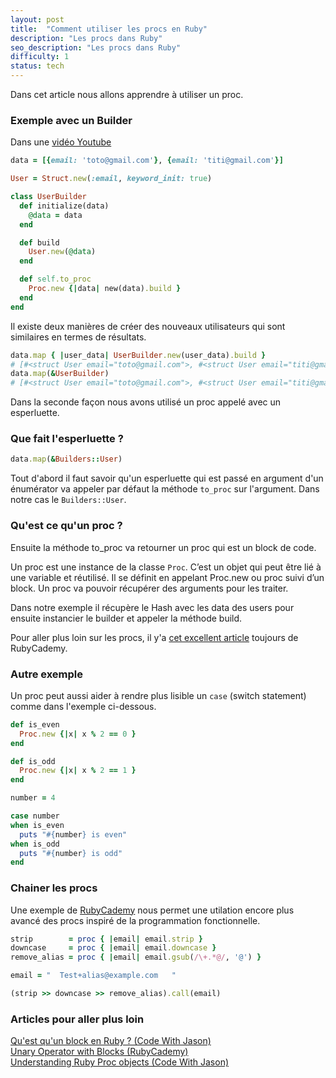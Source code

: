 ```yaml
---
layout: post
title:  "Comment utiliser les procs en Ruby"
description: "Les procs dans Ruby"
seo_description: "Les procs dans Ruby"
difficulty: 1
status: tech
---
```


Dans cet article nous allons apprendre à utiliser un proc.

### Exemple avec un Builder

Dans une <a href="https://www.youtube.com/watch?v=qdbS-qJOOeA&ab_channel=RubyCademy" class="underlined" target="_blank">vidéo Youtube</a>

```ruby
data = [{email: 'toto@gmail.com'}, {email: 'titi@gmail.com'}]

User = Struct.new(:email, keyword_init: true)

class UserBuilder
  def initialize(data)
    @data = data
  end

  def build
    User.new(@data)
  end

  def self.to_proc
    Proc.new {|data| new(data).build }
  end
end
```

Il existe deux manières de créer des nouveaux utilisateurs qui sont similaires en termes de résultats.

```ruby
data.map { |user_data| UserBuilder.new(user_data).build }
# [#<struct User email="toto@gmail.com">, #<struct User email="titi@gmail.com">]
data.map(&UserBuilder)
# [#<struct User email="toto@gmail.com">, #<struct User email="titi@gmail.com">]
```

Dans la seconde façon nous avons utilisé un proc appelé avec un esperluette.

### Que fait l'esperluette ?

```ruby
data.map(&Builders::User)
```

Tout d'abord il faut savoir qu'un esperluette qui est passé en argument d'un énumérator va appeler par défaut la méthode `to_proc` sur l'argument. Dans notre cas le `Builders::User`.

### Qu'est ce qu'un proc ?

Ensuite la méthode to_proc va retourner un proc qui est un block de code.

Un proc est une instance de la classe `Proc`. C’est un objet qui peut être lié à une variable et réutilisé. Il se définit en appelant Proc.new ou proc suivi d’un block. Un proc va pouvoir récupérer des arguments pour les traiter.

Dans notre exemple il récupère le Hash avec les data des users pour ensuite instancier le builder et appeler la méthode build.

Pour aller plus loin sur les procs, il y'a <a href="https://medium.com/rubycademy/mastering-the-unary-ampersand-operator-with-blocks-cb5a48aca175" class="underlined" target="_blank">cet excellent article</a> toujours de RubyCademy.


### Autre exemple

Un proc peut aussi aider à rendre plus lisible un `case` (switch statement) comme dans l'exemple ci-dessous.

```ruby
def is_even
  Proc.new {|x| x % 2 == 0 }
end

def is_odd
  Proc.new {|x| x % 2 == 1 }
end

number = 4

case number
when is_even
  puts "#{number} is even"
when is_odd
  puts "#{number} is odd"
end
```

### Chainer les procs

Une exemple de <a href="https://x.com/RubyCademy/status/1865459177184706720" class="underlined" target="_blank">RubyCademy</a> nous permet une utilation encore plus avancé des procs inspiré de la programmation fonctionnelle.

```ruby
strip        = proc { |email| email.strip }
downcase     = proc { |email| email.downcase }
remove_alias = proc { |email| email.gsub(/\+.*@/, '@') }

email = "  Test+alias@example.com   "

(strip >> downcase >> remove_alias).call(email)
```

### Articles pour aller plus loin

<a href="https://www.codewithjason.com/ampersand-ruby-block/"
   class="underlined"
   target="_blank">
  Qu'est qu'un block en Ruby ? (Code With Jason)
</a>
<br>
<a href="https://medium.com/rubycademy/mastering-the-unary-ampersand-operator-with-blocks-cb5a48aca175" class="underlined" target="_blank">
  Unary Operator with Blocks (RubyCademy)
</a>
<br>
<a href="https://www.codewithjason.com/ruby-procs/"
   class="underlined"
   target="_blank">
  Understanding Ruby Proc objects (Code With Jason)
</a>
